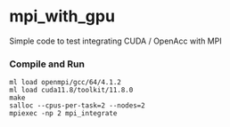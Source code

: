 # mpi_with_gpu
Simple code to test integrating CUDA / OpenAcc with MPI

### Compile and Run

```
ml load openmpi/gcc/64/4.1.2
ml load cuda11.8/toolkit/11.8.0
make
salloc --cpus-per-task=2 --nodes=2
mpiexec -np 2 mpi_integrate
```
